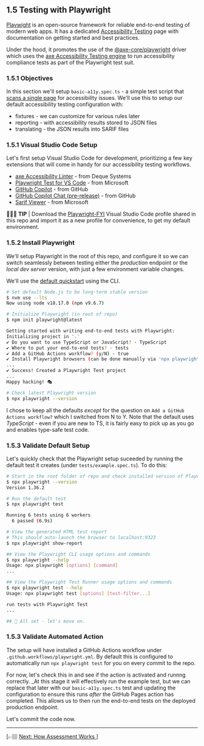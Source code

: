 ## 1.5 Testing with Playwright

[Playwight](https://playwright.dev) is an open-source framework for reliable end-to-end testing of modern web apps. It has a dedicated [Accessibility Testing](https://playwright.dev/docs/accessibility-testing) page with documentation on getting started and best practices. 

Under the hood, it promotes the use of the [@axe-core/playwright](https://npmjs.org/@axe-core/playwright) driver which uses the [axe Accessibility Testing engine](https://www.deque.com/axe/) to run accessibility compliance tests as part of the Playwright test suit.


### 1.5.1 Objectives
In this section we'll setup `basic-a11y.spec.ts` - a simple test script that [scans a single page](https://playwright.dev/docs/accessibility-testing#scanning-an-entire-page) for accessibility issues. We'll use this to setup our default accessibility testing configuration with:
 - fixtures - we can customize for various rules later
 - reporting - with accessibility results stored to JSON files
 - translating - the JSON results into SARIF files


### 1.5.1 Visual Studio Code Setup

Let's first setup Visual Studio Code for development, prioritizing a few key extensions that will come in handy for our accessibility testing workflows.

 - [axe Accessibility Linter](https://marketplace.visualstudio.com/items?itemName=deque-systems.vscode-axe-linter) - from Deque Systems
 - [Playwright Test for VS Code](https://marketplace.visualstudio.com/items?itemName=ms-playwright.playwright) - from Microsoft
 - [GitHub Copilot](https://marketplace.visualstudio.com/items?itemName=GitHub.copilot) - from GitHub
 - [GitHub Copilot Chat (pre-release)](https://marketplace.visualstudio.com/items?itemName=GitHub.copilot-chat) - from GitHub 
 - [Sarif Viewer](https://marketplace.visualstudio.com/items?itemName=MS-SarifVSCode.sarif-viewer) - from Microsoft

💁🏽‍♀️ **TIP** | Download the [Playwright-FYI](./../../static/Playwright-FYI.code-profile) Visual Studio Code profile shared in this repo and import it as a new profile for convenience, to get my default environment.


### 1.5.2 Install Playwright

We'll setup Playwright in the root of this repo, and configure it so we can switch seamlessly between testing either the _production_ endpoint or the _local dev server_ version, with just a few environment variable changes.

We'll use the [default quickstart](https://playwright.dev/docs/intro) using the CLI. 

```bash
# Set default Node.js to be long-term stable version
$ nvm use --lts
Now using node v18.17.0 (npm v9.6.7)

# Initialize Playwright (in root of repo)
$ npm init playwright@latest

Getting started with writing end-to-end tests with Playwright:
Initializing project in '.'
✔ Do you want to use TypeScript or JavaScript? · TypeScript
✔ Where to put your end-to-end tests? · tests
✔ Add a GitHub Actions workflow? (y/N) · true
✔ Install Playwright browsers (can be done manually via 'npx playwright install')? (Y/n) · true
...
✔ Success! Created a Playwright Test project 
...
Happy hacking! 🎭

# Check latest Playwright version
$ npx playwright --version

```

I chose to keep all the defaults _except_ for the question on `Add a GitHub Actions workflow?` which I switched from N to Y. Note that the default uses _TypeScript_ - even if you are new to TS, it is fairly easy to pick up as you go and enables type-safe test code.

### 1.5.3 Validate Default Setup

Let's quickly check that the Playwright setup suceeded by running the default test it creates (under `tests/example.spec.ts`). To do this:

```bash
# Start in the root folder of repo and check installed version of Playwright 
$ npx playwright --version
Version 1.36.2

# Run the default test
$ npx playwright test

Running 6 tests using 6 workers
  6 passed (6.9s)

# View the generated HTML test report
# This should auto-launch the browser to localhost:9323
$ npx playwright show-report

## View the Playwright CLI usage options and commands
$ npx playwright --help
Usage: npx playwright [options] [command]
...

## View the Playwright Test Runner usage options and commands
$ npx playwright test --help
Usage: npx playwright test [options] [test-filter...]

run tests with Playwright Test
...

## 🎉 All set - let's move on.
```

### 1.5.3 Validate Automated Action

The setup will have installed a GitHub Actions workflow under `.github.workflows/playwright.yml`. By default this is configured to automatically run `npx playwright test` for you on every commit to the repo.

For now, let's check this in and see if the action is activated and runnng correctly. _At this stage it will effectively run the example test, but we can replace that later with our `basic-a11y.spec.ts` test and updating the configuration to ensure this runs _after_ the GitHub Pages action has completed. This allows us to then run the end-to-end tests on the deployed production endpoint.

Let's commit the code now.

---

[👉🏽 [Next: How Assessment Works ](./6-assessment.md)]